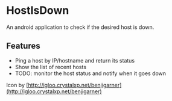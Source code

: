HostIsDown
==========

An android application to check if the desired host is down.

## Features
- Ping a host by IP/hostname and return its status
- Show the list of recent hosts
- TODO: monitor the host status and notify when it goes down

Icon by [http://igloo.crystalxp.net/benjigarner](http://igloo.crystalxp.net/benjigarner)
